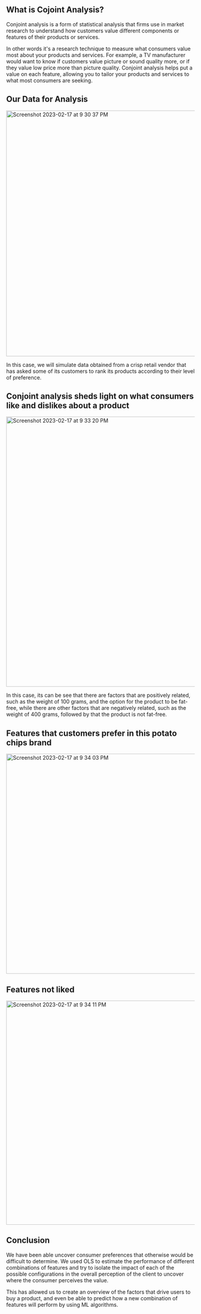 ## What is Cojoint Analysis?
Conjoint analysis is a form of statistical analysis that firms use in market research to understand how customers value different components or features of their products or services. 

In other words it's a research technique to measure what consumers value most about your products and services. For example, a TV manufacturer would want to know if customers value picture or sound quality more, or if they value low price more than picture quality. Conjoint analysis helps put a value on each feature, allowing you to tailor your products and services to what most consumers are seeking.

## Our Data for Analysis

<img width="657" alt="Screenshot 2023-02-17 at 9 30 37 PM" src="https://user-images.githubusercontent.com/80999165/219827386-9f5c9eda-b9fb-4864-93be-fbe490f0fefb.png">

In this case, we will simulate data obtained from a crisp retail vendor that has asked some of its customers to rank its products according to their level of preference. 

## Conjoint analysis sheds light on what consumers like and dislikes about a product

<img width="722" alt="Screenshot 2023-02-17 at 9 33 20 PM" src="https://user-images.githubusercontent.com/80999165/219827883-c307544b-1e1d-455b-b070-7ba279d07a76.png">

In this case, its can be see that there are factors that are positively related, such as the weight of 100 grams, and the option for the product to be fat-free, while there are other factors that are negatively related, such as the weight of 400 grams, followed by that the product is not fat-free. 

## Features that customers prefer in this potato chips brand

<img width="588" alt="Screenshot 2023-02-17 at 9 34 03 PM" src="https://user-images.githubusercontent.com/80999165/219828271-98b214e3-0951-4075-821d-e383a54a20ce.png">

## Features not liked 

<img width="599" alt="Screenshot 2023-02-17 at 9 34 11 PM" src="https://user-images.githubusercontent.com/80999165/219828473-e9f2b8cf-3f53-4041-bca4-d056c947aa53.png">

## Conclusion
We have been able uncover consumer preferences that otherwise would be difficult to determine. We used OLS to estimate the performance of different combinations of features and try to isolate the impact of each of the possible configurations in the overall perception of the client to uncover where the consumer perceives the value. 

This has allowed us to create an overview of the factors that drive users to buy a product, and even be able to predict how a new combination of features will perform by using ML algorithms. 
